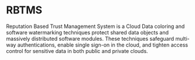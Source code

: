 # RBTMS
Reputation Based Trust Management System is a Cloud Data coloring and software watermarking techniques protect shared data objects and massively distributed software modules. These techniques safeguard multi-way authentications, enable single sign-on in the cloud, and tighten access control for sensitive data in both public and private clouds.
